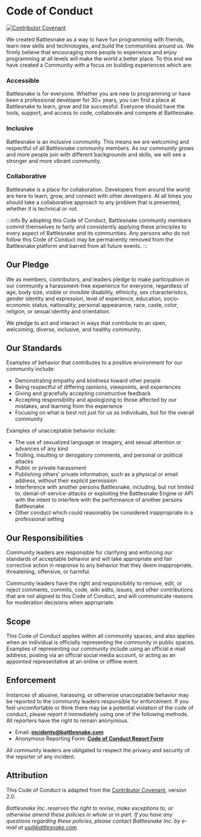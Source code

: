 # Code of Conduct

[![Contributor Covenant](https://img.shields.io/badge/Contributor%20Covenant-2.0-4baaaa.svg)](https://github.com/BattlesnakeOfficial/docs/tree/8f1f979f7a8bd74d48422c0ed8dff238c1110ba1/policies/code\_of\_conduct.md)

We created Battlesnake as a way to have fun programming with friends, learn new skills and technologies, and build the communities around us. We firmly believe that encouraging more people to experience and enjoy programming at all levels will make the world a better place. To this end we have created a Community with a focus on building experiences which are:

### Accessible

Battlesnake is for everyone. Whether you are new to programming or have been a professional developer for 30+ years, you can find a place at Battlesnake to learn, grow and be successful. Everyone should have the tools, support, and access to code, collaborate and compete at Battlesnake.

### Inclusive

Battlesnake is an inclusive community. This means we are welcoming and respectful of all Battlesnake community members. As our community grows and more people join with different backgrounds and skills, we will see a stronger and more vibrant community.

### Collaborative

Battlesnake is a place for collaboration. Developers from around the world are here to learn, grow, and connect with other developers. At all times you should take a collaborative approach to any problem that is presented, whether it is technical or not.

:::info
By adopting this Code of Conduct, Battlesnake community members commit themselves to fairly and consistently applying these principles to every aspect of Battlesnake and its communities. Any persons who do not follow this Code of Conduct may be permanently removed from the Battlesnake platform and barred from all future events.
:::

## Our Pledge

We as members, contributors, and leaders pledge to make participation in our community a harassment-free experience for everyone, regardless of age, body size, visible or invisible disability, ethnicity, sex characteristics, gender identity and expression, level of experience, education, socio-economic status, nationality, personal appearance, race, caste, color, religion, or sexual identity and orientation.

We pledge to act and interact in ways that contribute to an open, welcoming, diverse, inclusive, and healthy community.

## Our Standards

Examples of behavior that contributes to a positive environment for our community include:

* Demonstrating empathy and kindness toward other people
* Being respectful of differing opinions, viewpoints, and experiences
* Giving and gracefully accepting constructive feedback
* Accepting responsibility and apologizing to those affected by our mistakes, and learning from the experience
* Focusing on what is best not just for us as individuals, but for the overall community

Examples of unacceptable behavior include:

*   The use of sexualized language or imagery, and sexual attention or advances of any kind
* Trolling, insulting or derogatory comments, and personal or political attacks
* Public or private harassment
* Publishing others' private information, such as a physical or email address, without their explicit permission
* Interference with another persons Battlesnake, including, but not limited to, denial-of-service-attacks or exploiting the Battlesnake Engine or API with the intent to interfere with the performance of another persons Battlesnake
* Other conduct which could reasonably be considered inappropriate in a professional setting

## Our Responsibilities

Community leaders are responsible for clarifying and enforcing our standards of acceptable behavior and will take appropriate and fair corrective action in response to any behavior that they deem inappropriate, threatening, offensive, or harmful.

Community leaders have the right and responsibility to remove, edit, or reject comments, commits, code, wiki edits, issues, and other contributions that are not aligned to this Code of Conduct, and will communicate reasons for moderation decisions when appropriate.

## Scope

This Code of Conduct applies within all community spaces, and also applies when an individual is officially representing the community in public spaces. Examples of representing our community include using an official e-mail address, posting via an official social media account, or acting as an appointed representative at an online or offline event.

## Enforcement

Instances of abusive, harassing, or otherwise unacceptable behavior may be reported to the community leaders responsible for enforcement. If you feel uncomfortable or think there may be a potential violation of the code of conduct, please report it immediately using one of the following methods. All reporters have the right to remain anonymous.&#x20;

* Email: [**incidents@battlesnake.com**](mailto:incidents@battlesnake.com)
* Anonymous Reporting Form: [**Code of Conduct Report Form**](https://o37gr3zwx6a.typeform.com/to/jCCbzC6F)

All community leaders are obligated to respect the privacy and security of the reporter of any incident.

## Attribution

This Code of Conduct is adapted from the [Contributor Covenant](https://www.contributor-covenant.org/version/2/0/code\_of\_conduct.html), version 2.0.

_Battlesnake Inc. reserves the right to revise, make exceptions to, or otherwise amend these policies in whole or in part. If you have any questions regarding these policies, please contact Battlesnake Inc. by e-mail at_ [_us@battlesnake.com_](mailto:us@battlesnake.com)
